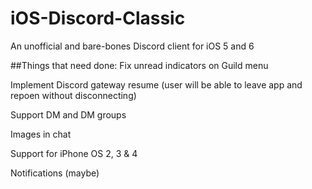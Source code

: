 # iOS-Discord-Classic
An unofficial and bare-bones Discord client for iOS 5 and 6

##Things that need done:
Fix unread indicators on Guild menu

Implement Discord gateway resume (user will be able to leave app and repoen without disconnecting)

Support DM and DM groups

Images in chat

Support for iPhone OS 2, 3 & 4

Notifications (maybe)
